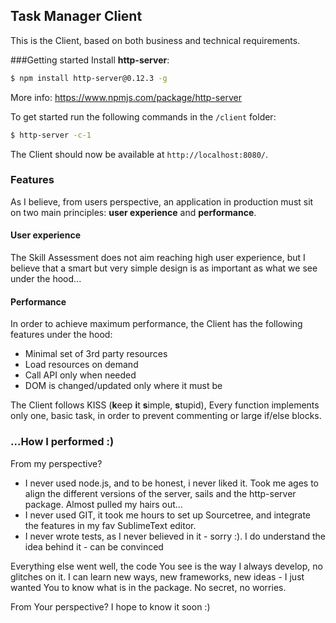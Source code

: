 ## Task Manager Client
This is the Client, based on both business and technical requirements.

###Getting started
Install **http-server**:
```bash
$ npm install http-server@0.12.3 -g
```
More info: https://www.npmjs.com/package/http-server

To get started run the following commands in the `/client` folder:
```bash
$ http-server -c-1
```

The Client should now be available at `http://localhost:8080/`.

### Features
As I believe, from users perspective, an application in production must sit on two main principles: **user experience** and **performance**.

#### User experience
The Skill Assessment does not aim reaching high user experience, but I believe that a smart but very simple design is as important as what we see under the hood...

#### Performance
In order to achieve maximum performance, the Client has the following features under the hood:
- Minimal set of 3rd party resources
- Load resources on demand
- Call API only when needed
- DOM is changed/updated only where it must be

The Client follows KISS (**k**eep **i**t **s**imple, **s**tupid), Every function implements only one, basic task, in order to prevent commenting or large if/else blocks.

### ...How I performed :)
From my perspective?
- I never used node.js, and to be honest, i never liked it. Took me ages to align the different versions of the server, sails and the http-server package. Almost pulled my hairs out...
- I never used GIT, it took me hours to set up Sourcetree, and integrate the features in my fav SublimeText editor.
- I never wrote tests, as I never believed in it - sorry :).  I do understand the idea behind it - can be convinced

Everything else went well, the code You see is the way I always develop, no glitches on it.
I can learn new ways, new frameworks, new ideas - I just wanted You to know what is in the package. No secret, no worries.

From Your perspective?
I hope to know it soon :)